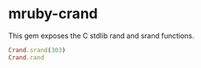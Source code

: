 mruby-crand
===========

This gem exposes the C stdlib rand and srand functions.
 
```ruby
Crand.srand(303)
Crand.rand 
```
